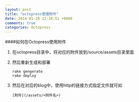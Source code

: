 ```yaml
---
layout: post
title: "octopress管理附件"
date: 2014-01-28 12:10:51 +0800
comments: true
categories: Octopress
---
```


####如何在Octopress使用附件

1. 在octopress目录中，将对应的附件放到/source/assets目录里面
2. 然后重新生成和部署

       rake gengerate
       rake deploy
3. 然后在对应的blog中，使用http的链接方式指定文件就可如
   
       [附件](/assets/<附件名>)
